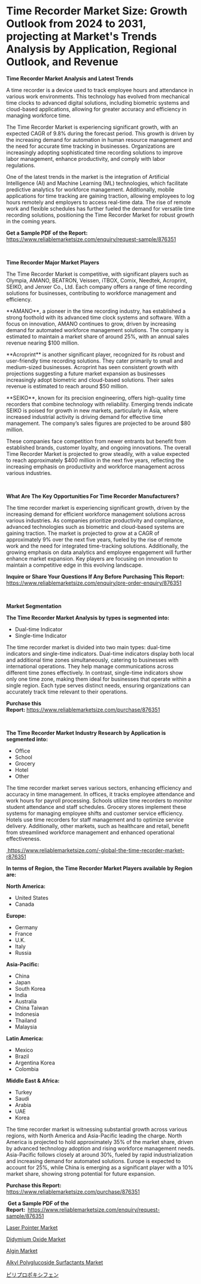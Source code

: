 <p><h1>Time Recorder Market Size: Growth Outlook from 2024 to 2031, projecting at Market's Trends Analysis by Application, Regional Outlook, and Revenue</h1></p><p><strong>Time Recorder Market Analysis and Latest Trends</strong></p>
<p><p>A time recorder is a device used to track employee hours and attendance in various work environments. This technology has evolved from mechanical time clocks to advanced digital solutions, including biometric systems and cloud-based applications, allowing for greater accuracy and efficiency in managing workforce time. </p><p>The Time Recorder Market is experiencing significant growth, with an expected CAGR of 9.8% during the forecast period. This growth is driven by the increasing demand for automation in human resource management and the need for accurate time tracking in businesses. Organizations are increasingly adopting sophisticated time recording solutions to improve labor management, enhance productivity, and comply with labor regulations. </p><p>One of the latest trends in the market is the integration of Artificial Intelligence (AI) and Machine Learning (ML) technologies, which facilitate predictive analytics for workforce management. Additionally, mobile applications for time tracking are gaining traction, allowing employees to log hours remotely and employers to access real-time data. The rise of remote work and flexible schedules has further fueled the demand for versatile time recording solutions, positioning the Time Recorder Market for robust growth in the coming years.</p></p>
<p><strong>Get a Sample PDF of the Report:&nbsp;</strong> <a href="https://www.reliablemarketsize.com/enquiry/request-sample/876351">https://www.reliablemarketsize.com/enquiry/request-sample/876351</a></p>
<p>&nbsp;</p>
<p><strong>Time Recorder Major Market Players</strong></p>
<p><p>The Time Recorder Market is competitive, with significant players such as Olympia, AMANO, BEATRON, Veissen, iTBOX, Comix, Needtek, Acroprint, SEIKO, and Jenxer Co., Ltd. Each company offers a range of time recording solutions for businesses, contributing to workforce management and efficiency.</p><p>**AMANO**, a pioneer in the time recording industry, has established a strong foothold with its advanced time clock systems and software. With a focus on innovation, AMANO continues to grow, driven by increasing demand for automated workforce management solutions. The company is estimated to maintain a market share of around 25%, with an annual sales revenue nearing $100 million.</p><p>**Acroprint** is another significant player, recognized for its robust and user-friendly time recording solutions. They cater primarily to small and medium-sized businesses. Acroprint has seen consistent growth with projections suggesting a future market expansion as businesses increasingly adopt biometric and cloud-based solutions. Their sales revenue is estimated to reach around $50 million.</p><p>**SEIKO**, known for its precision engineering, offers high-quality time recorders that combine technology with reliability. Emerging trends indicate SEIKO is poised for growth in new markets, particularly in Asia, where increased industrial activity is driving demand for effective time management. The company’s sales figures are projected to be around $80 million.</p><p>These companies face competition from newer entrants but benefit from established brands, customer loyalty, and ongoing innovations. The overall Time Recorder Market is projected to grow steadily, with a value expected to reach approximately $400 million in the next five years, reflecting the increasing emphasis on productivity and workforce management across various industries.</p></p>
<p>&nbsp;</p>
<p><strong>What Are The Key Opportunities For Time Recorder Manufacturers?</strong></p>
<p><p>The time recorder market is experiencing significant growth, driven by the increasing demand for efficient workforce management solutions across various industries. As companies prioritize productivity and compliance, advanced technologies such as biometric and cloud-based systems are gaining traction. The market is projected to grow at a CAGR of approximately 9% over the next five years, fueled by the rise of remote work and the need for integrated time-tracking solutions. Additionally, the growing emphasis on data analytics and employee engagement will further enhance market expansion. Key players are focusing on innovation to maintain a competitive edge in this evolving landscape.</p></p>
<p><strong>Inquire or Share Your Questions If Any Before Purchasing This Report:</strong> <a href="https://www.reliablemarketsize.com/enquiry/pre-order-enquiry/876351">https://www.reliablemarketsize.com/enquiry/pre-order-enquiry/876351</a></p>
<p>&nbsp;</p>
<p><strong>Market Segmentation</strong></p>
<p><strong>The Time Recorder Market Analysis by types is segmented into:</strong></p>
<p><ul><li>Dual-time Indicator</li><li>Single-time Indicator</li></ul></p>
<p><p>The time recorder market is divided into two main types: dual-time indicators and single-time indicators. Dual-time indicators display both local and additional time zones simultaneously, catering to businesses with international operations. They help manage communications across different time zones effectively. In contrast, single-time indicators show only one time zone, making them ideal for businesses that operate within a single region. Each type serves distinct needs, ensuring organizations can accurately track time relevant to their operations.</p></p>
<p><strong>Purchase this Report:&nbsp;</strong><a href="https://www.reliablemarketsize.com/purchase/876351">https://www.reliablemarketsize.com/purchase/876351</a></p>
<p>&nbsp;</p>
<p><strong>The Time Recorder Market Industry Research by Application is segmented into:</strong></p>
<p><ul><li>Office</li><li>School</li><li>Grocery</li><li>Hotel</li><li>Other</li></ul></p>
<p><p>The time recorder market serves various sectors, enhancing efficiency and accuracy in time management. In offices, it tracks employee attendance and work hours for payroll processing. Schools utilize time recorders to monitor student attendance and staff schedules. Grocery stores implement these systems for managing employee shifts and customer service efficiency. Hotels use time recorders for staff management and to optimize service delivery. Additionally, other markets, such as healthcare and retail, benefit from streamlined workforce management and enhanced operational effectiveness.</p></p>
<p><a href="https://www.reliablemarketsize.com/-global-the-time-recorder-market-r876351">&nbsp;https://www.reliablemarketsize.com/-global-the-time-recorder-market-r876351</a></p>
<p><strong>In terms of Region, the Time Recorder Market Players available by Region are:</strong></p>
<p>
    <p> <strong> North America: </strong>
        <ul>
            <li>United States</li>
            <li>Canada</li>
        </ul>
        </p> 
    <p> <strong> Europe: </strong>
        <ul>
            <li>Germany</li>
            <li>France</li>
            <li>U.K.</li>
            <li>Italy</li>
            <li>Russia</li>
        </ul>
        </p> 
    <p> <strong> Asia-Pacific: </strong>
        <ul>
            <li>China</li>
            <li>Japan</li>
            <li>South Korea</li>
            <li>India</li>
            <li>Australia</li>
            <li>China Taiwan</li>
            <li>Indonesia</li>
            <li>Thailand</li>
            <li>Malaysia</li>
        </ul>
        </p> 
    <p> <strong> Latin America: </strong>
        <ul>
            <li>Mexico</li>
            <li>Brazil</li>
            <li>Argentina Korea</li>
            <li>Colombia</li>
        </ul>
        </p> 
    <p> <strong> Middle East & Africa: </strong>
        <ul>
            <li>Turkey</li>
            <li>Saudi</li>
            <li>Arabia</li>
            <li>UAE</li>
            <li>Korea</li>
        </ul>
    </p>
    </p>
<p><p>The time recorder market is witnessing substantial growth across various regions, with North America and Asia-Pacific leading the charge. North America is projected to hold approximately 35% of the market share, driven by advanced technology adoption and rising workforce management needs. Asia-Pacific follows closely at around 30%, fueled by rapid industrialization and increasing demand for automated solutions. Europe is expected to account for 25%, while China is emerging as a significant player with a 10% market share, showing strong potential for future expansion.</p></p>
<p><strong>Purchase this Report: </strong><a href="https://www.reliablemarketsize.com/purchase/876351">https://www.reliablemarketsize.com/purchase/876351</a></p>
<p>&nbsp;<strong>Get a Sample PDF of the Report:&nbsp;&nbsp;</strong><a href="https://www.reliablemarketsize.com/enquiry/request-sample/876351">https://www.reliablemarketsize.com/enquiry/request-sample/876351</a></p>
<p><strong></strong></p>
<p><p><a href="https://www.linkedin.com/pulse/global-laser-pointer-market-exploring-share-trends-future-xvl4e?trackingId=1YhdZjrOQYCFN0XqzXTB3A%3D%3D">Laser Pointer Market</a></p><p><a href="https://issuu.com/reportprime-2/docs/didymium-oxide-market-size-2030.ppt_770ec6bf5dc8a7">Didymium Oxide Market</a></p><p><a href="https://medium.com/@brendafgmorris532/in-the-algin-market-the-main-focus-is-on-keeping-costs-low-and-getting-the-most-out-of-resources-bc559e3f502a">Algin Market</a></p><p><a href="https://medium.com/@brendafgmorris532/the-market-study-covers-the-alkyl-polyglucoside-surfactants-market-across-various-segments-3be2c5a8608d">Alkyl Polyglucoside Surfactants Market</a></p><p><a href="https://medium.com/@johnson154chris/%E3%82%B0%E3%83%AD%E3%83%BC%E3%83%90%E3%83%AB%E3%83%94%E3%83%AA%E3%83%97%E3%83%AD%E3%83%97%E3%83%AD%E3%82%AD%E3%82%B7%E3%83%95%E3%82%A7%E3%83%B3%E5%B8%82%E5%A0%B4%E3%81%AE%E3%83%88%E3%83%AC%E3%83%B3%E3%83%89%E3%81%A8%E6%88%90%E9%95%B7%E6%A9%9F%E4%BC%9A%E3%82%92%E5%9C%B0%E5%9F%9F-%E3%82%BF%E3%82%A4%E3%83%97-97-97-%E3%81%8A%E3%82%88%E3%81%B3%E7%94%A8%E9%80%94-%E9%87%8E%E8%8F%9C-%E6%9E%9C%E7%89%A9-%E3%81%9D%E3%81%AE%E4%BB%96-%E5%88%A5%E3%81%AB%E8%A9%95%E4%BE%A1%E3%81%99%E3%82%8B-de7638e20d2f">ピリプロポキシフェン</a></p></p>